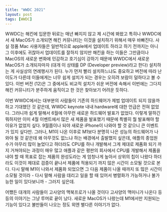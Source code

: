 ```yaml
---
title: "WWDC 2021"
layout: post
tags: [WWDC]
---
```


WWDC는 해킨에 입문한 뒤로는 매년 빠지지 않고 제 시간에 봐왔고 특히나 WWDC에서 새 MacOS가 소개되면 해킨 커뮤니티는 이것을 설치하기 위해서 매우 바빠진다. 사실 정품 Mac 사용자들은 일반적으로 apple에서 업데이트 하라고 하기 전까지는 아니 그 이후에도 귀찮아서 업데이트를 잘하지 않지만 해킨을 하는 이들은 그만큼이나 MacOS의 새로운 변화에 민감하고 호기심이 강하기 때문에 WWDC에서 새로운 MacOS가 소개되자마자 (대개 이 상태를 DP (Developer preview)라고 한다) 설치하는 게 사실상의 연례행사가 된다. 누가 먼저 빨리 설치하느냐도 중요하고 버전에 따라 난이도가 다른데 이들에게는 너무 쉽게 설치가 되는 경우는 오히려 보람이 덜하다고 볼 수 있다. 이번 버전 (12)은 그 중에서도 비교적 설치가 쉬운 버전에 속해서 이번에는 그다지 해킨 커뮤니티가 분주하게 움직이고 한 것은 찾아보기 어려운 듯하다.

이번 WWDC에서는 대부분의 사람들이 기존의 하드웨어가 제법 업데이트 되지 않을까 하고 기대했던 것 같은데, WWDC keynote 내내 hardware에 대한 언급은 전혀 없었다. 그러니까 쉽게 말해서 6월에 아무런 새로운 하드웨어 발표가 없었다. 이렇게 말하긴 뭐하지만 이미 4월 이벤트에서 많은 새 제품을 발표했기 때문에 특별히 뭘 발표해야 할 이유가 없었지 싶다. 9월쯤이나 되야 새로운 iPhone이 나와야 할 것 같으니 큰 이벤트가 있지 싶다만. 그러나, M1이 나온 이후로 M1보다 분명히 나은 성능의 하드웨어가 나와야 될 것 같은데 왜 아무것도 없느냐 하는 배경에서 출발했지 싶은데, 애플의 종업원 수가 아무리 많이 늘었다고 하더라도 CPU를 하나 개발해서 그게 제대로 제품화 되기 까지 거쳐야되는 과정이 매우 많고 애플과 같은 평판의 회사에서 CPU를 개발해서 제품을 내야 할 때 목표로 잡는 제품의 완성도라는 게 엄청나게 높아서 상위의 칩이 나왔다 하더라도 이것이 제대로 검증이 끝나서 제품에 적용되기 까지 많은 시간이 소모될 것으로 본다. 다시 말해 M1이 나와서 제품화 되었으면 그 다음 제품이 나올 때까지 또 많은 시간이 소모될 것이라 - 다시 말해 사람을 데리고 일을 할 때 있어서 병렬화가 가능하거나 불가능한 일이 있다보니까 - 그러지 싶은데.

어쨌든 대개의 사람들이 고사양의 맥북프로가 나올 것이다 고사양의 맥미니가 나온다 등등의 이야기는 그냥 루머로 끝이 났다. 새로운 MacOS가 나왔는데 M1에서만 지원되는 기능이 있다고 불만들이 나오는 정도 외엔 별다른 이야기가 없다. 
